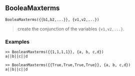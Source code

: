 ## BooleaMaxterms

```
BooleaMaxterms({{b1,b2,...}}, {v1,v2,...})
```

> create the conjunction of the variables `{v1,v2,...}`.
 
### Examples

``` 
>> BooleanMaxterms({{1,1,1,1}}, {a, b, c,d}) 
a||b||c||d

>> BooleanMaxterms({{True,True,True,True}}, {a, b, c,d}) 
a||b||c||d
```
